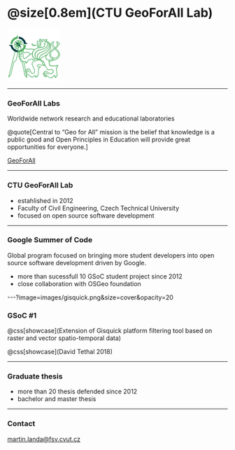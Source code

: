 # @size[0.8em](CTU GeoForAll Lab)

![Logo](https://raw.githubusercontent.com/ctu-geoforall-lab/marketing/master/logo/ctu-geoforall-logo-small.png)

---

### GeoForAll Labs

Worldwide network research and educational laboratories

@quote[Central to “Geo for All” mission is the belief that knowledge is a public good and Open Principles in Education will provide great opportunities for everyone.]

[GeoForAll](https://www.osgeo.org/initiatives/geo-for-all/about-geo-for-all)

---

### CTU GeoForAll Lab

- estahlished in 2012
- Faculty of Civil Engineering, Czech Technical University
- focused on open source software development

---

### Google Summer of Code

Global program focused on bringing more student developers into open
source software development driven by Google.

- more than sucessfull 10 GSoC student project since 2012
- close collaboration with OSGeo foundation

---?image=images/gisquick.png&size=cover&opacity=20

### GSoC #1


@css[showcase](Extension of Gisquick platform filtering tool based on raster and vector spatio-temporal data)

@css[showcase](David Tethal 2018)

---

### Graduate thesis 

- more than 20 thesis defended since 2012
- bachelor and master thesis

---

### Contact

martin.landa@fsv.cvut.cz
